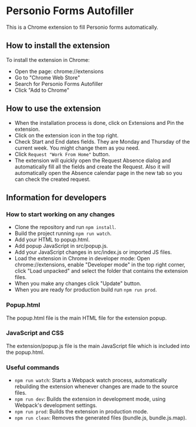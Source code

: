 # Personio Forms Autofiller
This is a Chrome extension to fill Personio forms automatically.

## How to install the extension
To install the extension in Chrome:
- Open the page: chrome://extensions
- Go to "Chrome Web Store"
- Search for Personio Forms Autofiller
- Click "Add to Chrome"

## How to use the extension
- When the installation process is done, click on Extensions and Pin the extension.
- Click on the extension icon in the top right.
- Check Start and End dates fields. They are Monday and Thursday of the current week. You might change them as you need.
- Click `Request "Work From Home"` button.
- The extension will quickly open the Request Absence dialog and automatically fill all the fields and create the Request. Also it will automatically open the Absence calendar page in the new tab so you can check the created request.

## Information for developers

### How to start working on any changes
- Clone the repository and run `npm install`.
- Build the project running `npm run watch`.
- Add your HTML to popup.html.
- Add popup JavaScript in src/popup.js.
- Add your JavaScript changes in src/index.js or imported JS files.
- Load the extension in Chrome in developer mode: Open chrome://extensions, enable "Developer mode" in the top right corner, click "Load unpacked" and select the folder that contains the extension files.
- When you make any changes click "Update" button.
- When you are ready for production build run `npm run prod`.

### Popup.html
The popup.html file is the main HTML file for the extension popup.

### JavaScript and CSS
The extension/popup.js file is the main JavaScript file which is included into the popup.html.

### Useful commands
- `npm run watch`: Starts a Webpack watch process, automatically rebuilding the extension whenever changes are made to the source files.
- `npm run dev`: Builds the extension in development mode, using Webpack's development settings.
- `npm run prod`: Builds the extension in production mode.
- `npm run clean`: Removes the generated files (bundle.js, bundle.js.map).
